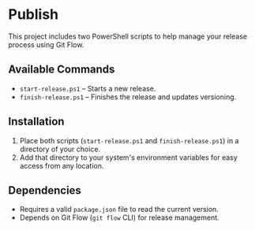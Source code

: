 # Publish

This project includes two PowerShell scripts to help manage your release process using Git Flow.

## Available Commands

* `start-release.ps1` – Starts a new release.
* `finish-release.ps1` – Finishes the release and updates versioning.


## Installation

1. Place both scripts (`start-release.ps1` and `finish-release.ps1`) in a directory of your choice.
2. Add that directory to your system's environment variables for easy access from any location.

## Dependencies

* Requires a valid `package.json` file to read the current version.
* Depends on Git Flow (`git flow` CLI) for release management.

